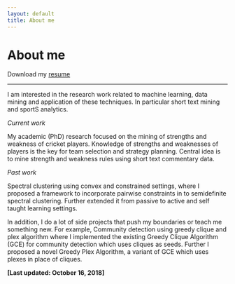```yaml
---
layout: default
title: About me
---
```


<p><h1>About me</h1></p>

Download my [resume](https://swarup-rj.github.io/assets/pdfs/Swarup_cv.pdf)

___

I am interested in the research work related to machine learning, data mining and application of these techniques. 
In particular short text mining and sportS analytics.

*Current work*

My academic (PhD) research focused on the mining of strengths and weakness of cricket players.
Knowledge of strengths and weaknesses of players is the key for team selection and strategy planning.
Central idea is to mine strength and weakness rules using short text commentary data.

*Past work*

Spectral clustering using convex and constrained settings, where I proposed a framework to incorporate pairwise constraints in to semidefinite spectral clustering. Further extended it from passive to active and self taught learning settings. 

In addition, I do a lot of side projects that push my boundaries or teach me something new. 
For example, Community detection using greedy clique and plex algorithm where I implemented the existing Greedy Clique Algorithm (GCE) for community detection which uses cliques as seeds. Further I proposed a novel Greedy Plex Algorithm, a variant of GCE which uses plexes in place of cliques.


**[Last updated: October 16, 2018]**
